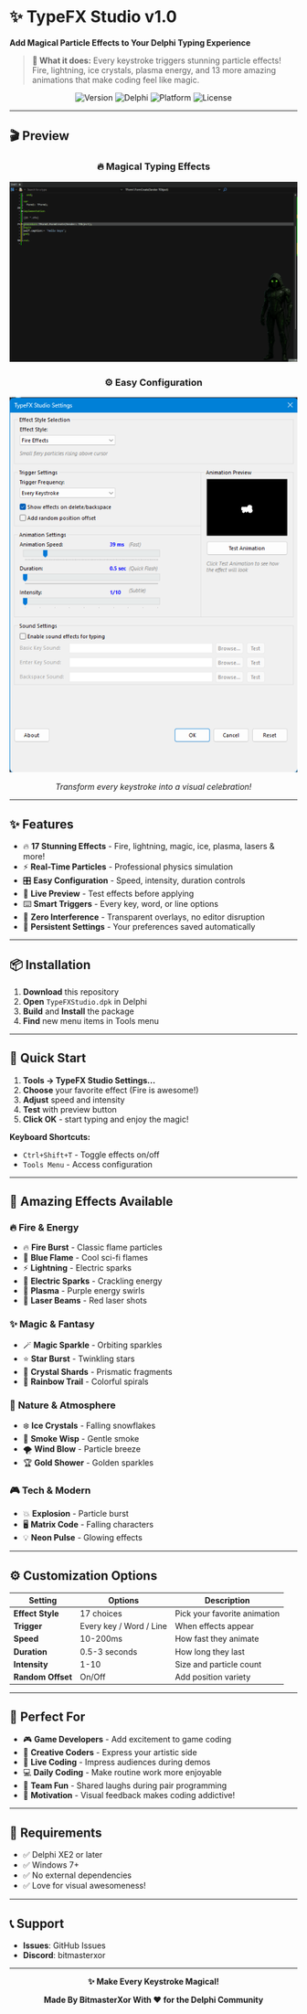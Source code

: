 # ✨ TypeFX Studio v1.0
**Add Magical Particle Effects to Your Delphi Typing Experience**

> **🎯 What it does:** Every keystroke triggers stunning particle effects! Fire, lightning, ice crystals, plasma energy, and 13 more amazing animations that make coding feel like magic.

<div align="center">

![Version](https://img.shields.io/badge/Version-1.0-blue?style=for-the-badge)
![Delphi](https://img.shields.io/badge/Delphi-XE2%2B-red?style=for-the-badge)
![Platform](https://img.shields.io/badge/Platform-Windows-green?style=for-the-badge)
![License](https://img.shields.io/badge/License-Open%20Source-orange?style=for-the-badge)

</div>

---

## 🎬 Preview

<div align="center">

### 🔥 **Magical Typing Effects**
![TypeFX Studio Preview](preview.gif)

### ⚙️ **Easy Configuration**  
![TypeFX Configuration](config_preview.png)

*Transform every keystroke into a visual celebration!*

</div>

---

## ✨ Features

- 🔥 **17 Stunning Effects** - Fire, lightning, magic, ice, plasma, lasers & more!
- ⚡ **Real-Time Particles** - Professional physics simulation
- 🎛️ **Easy Configuration** - Speed, intensity, duration controls
- 👀 **Live Preview** - Test effects before applying
- ⌨️ **Smart Triggers** - Every key, word, or line options
- 🎯 **Zero Interference** - Transparent overlays, no editor disruption
- 💾 **Persistent Settings** - Your preferences saved automatically

---

## 📦 Installation

1. **Download** this repository
2. **Open** `TypeFXStudio.dpk` in Delphi
3. **Build** and **Install** the package
4. **Find** new menu items in Tools menu

---

## 🚀 Quick Start

1. **Tools → TypeFX Studio Settings...**
2. **Choose** your favorite effect (Fire is awesome!)
3. **Adjust** speed and intensity
4. **Test** with preview button
5. **Click OK** - start typing and enjoy the magic!

**Keyboard Shortcuts:**
- `Ctrl+Shift+T` - Toggle effects on/off
- `Tools Menu` - Access configuration

---

## 🎨 Amazing Effects Available

### 🔥 **Fire & Energy**
- 🔥 **Fire Burst** - Classic flame particles
- 💙 **Blue Flame** - Cool sci-fi flames  
- ⚡ **Lightning** - Electric sparks
- 🔌 **Electric Sparks** - Crackling energy
- 🌟 **Plasma** - Purple energy swirls
- 🔴 **Laser Beams** - Red laser shots

### ✨ **Magic & Fantasy**  
- 🪄 **Magic Sparkle** - Orbiting sparkles
- ⭐ **Star Burst** - Twinkling stars
- 💎 **Crystal Shards** - Prismatic fragments
- 🌈 **Rainbow Trail** - Colorful spirals

### 🌊 **Nature & Atmosphere**
- ❄️ **Ice Crystals** - Falling snowflakes
- 💨 **Smoke Wisp** - Gentle smoke
- 🌪️ **Wind Blow** - Particle breeze
- 🏆 **Gold Shower** - Golden sparkles

### 🎮 **Tech & Modern**
- 💥 **Explosion** - Particle burst
- 🖥️ **Matrix Code** - Falling characters
- 💡 **Neon Pulse** - Glowing effects

---

## ⚙️ Customization Options

| Setting | Options | Description |
|---------|---------|-------------|
| **Effect Style** | 17 choices | Pick your favorite animation |
| **Trigger** | Every key / Word / Line | When effects appear |
| **Speed** | 10-200ms | How fast they animate |
| **Duration** | 0.5-3 seconds | How long they last |
| **Intensity** | 1-10 | Size and particle count |
| **Random Offset** | On/Off | Add position variety |

---

## 🎯 Perfect For

- 🎮 **Game Developers** - Add excitement to game coding
- 🎨 **Creative Coders** - Express your artistic side
- 🎉 **Live Coding** - Impress audiences during demos
- 💻 **Daily Coding** - Make routine work more enjoyable
- 👥 **Team Fun** - Shared laughs during pair programming
- 🚀 **Motivation** - Visual feedback makes coding addictive!

---

## 🔧 Requirements

- ✅ Delphi XE2 or later
- ✅ Windows 7+
- ✅ No external dependencies
- ✅ Love for visual awesomeness!

---

## 📞 Support

- **Issues**: GitHub Issues
- **Discord**: bitmasterxor

---

<div align="center">

**✨ Make Every Keystroke Magical!**

**Made By BitmasterXor With ❤️ for the Delphi Community**

</div>

